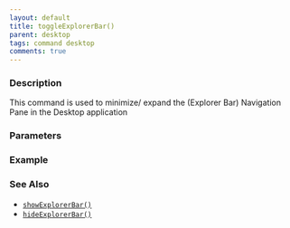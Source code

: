 ```yaml
---
layout: default
title: toggleExplorerBar()
parent: desktop
tags: command desktop
comments: true
---
```


### Description

This command is used to minimize/ expand the (Explorer Bar) Navigation Pane in the Desktop application

### Parameters

### Example

### See Also

- [`showExplorerBar()`](showExplorerBar())
- [`hideExplorerBar()`](hideExplorerBar)